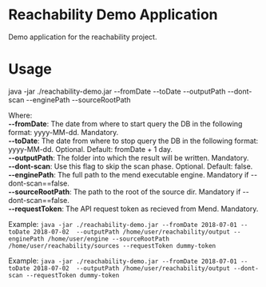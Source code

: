 # Reachability Demo Application
Demo application for the reachability project.  


# Usage
java -jar ./reachability-demo.jar --fromDate <date> --toDate <date> --outputPath <path> --dont-scan --enginePath <path> --sourceRootPath <path>  

Where:  
**--fromDate**: The date from where to start query the DB in the following format: yyyy-MM-dd. Mandatory.  
**--toDate**: The date from where to stop query the DB in the following format: yyyy-MM-dd. Optional. Default: fromDate + 1 day.  
**--outputPath**: The folder into which the result will be written. Mandatory.  
**--dont-scan**: Use this flag to skip the scan phase. Optional. Default: false.  
**--enginePath**: The full path to the mend executable engine. Mandatory if --dont-scan==false.  
**--sourceRootPath**: The path to the root of the source dir. Mandatory if --dont-scan==false.  
**--requestToken**: The API request token as recieved from Mend. Mandatory.  

Example: `java -jar ./reachability-demo.jar --fromDate 2018-07-01 --toDate 2018-07-02  --outputPath /home/user/reachability/output --enginePath /home/user/engine --sourceRootPath /home/user/reachability/sources --requestToken dummy-token`  

Example: `java -jar ./reachability-demo.jar --fromDate 2018-07-01 --toDate 2018-07-02  --outputPath /home/user/reachability/output --dont-scan --requestToken dummy-token`  
